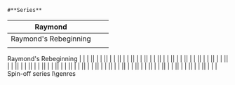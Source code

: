     #**Series** 
| **Raymond** |  |  |
| :---:         |     :---:      |          :---: |
|  Raymond's Rebeginning  |      |    |
|      |        |       |
Raymond's Rebeginning
|      |        |       ||      |        |       ||      |        |       ||      |        |       ||      |        |       ||      |        |       ||      |        |       ||      |        |       ||      |        |       ||      |        |       ||      |        |       ||      |        |       ||      |        |       ||      |        |       ||      |        |       ||      |        |       ||      |        |       ||      |        |       ||      |        |       ||      |        |       ||      |        |       ||      |        |       ||      |        |       ||      |        |       ||      |        |       ||      |        |       ||      |        |       |
Spin-off series
l\genres
